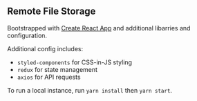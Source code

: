 ## Remote File Storage
Bootstrapped with [Create React App](https://github.com/facebookincubator/create-react-app) and additional libarries and configuration. 

Additional config includes:
* `styled-components` for CSS-in-JS styling
* `redux` for state management
* `axios` for API requests

To run a local instance, run `yarn install` then `yarn start`.
